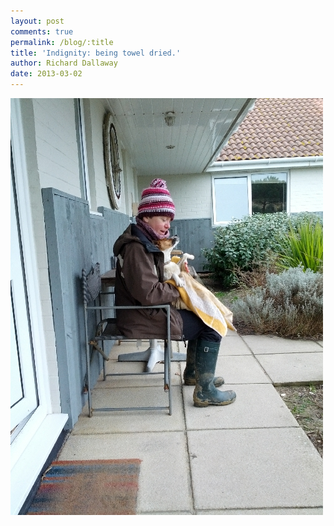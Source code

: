```yaml
---
layout: post
comments: true
permalink: /blog/:title
title: 'Indignity: being towel dried.'
author: Richard Dallaway
date: 2013-03-02
---
```


<div><a href="/media/IMG_20130302_114108.jpg"><img width="500" src="/media/IMG_20130302_114108.jpg.500.jpg" height="667"></img></a></div>


  
    
